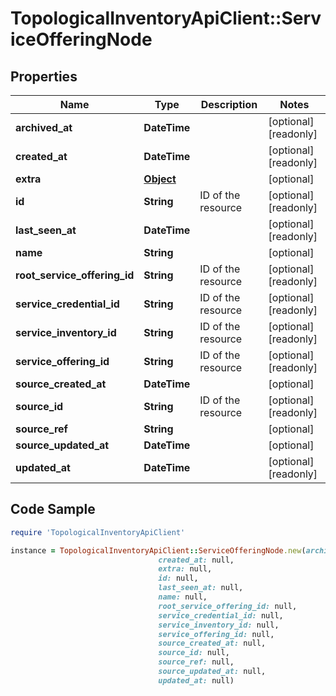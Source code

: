 # TopologicalInventoryApiClient::ServiceOfferingNode

## Properties

Name | Type | Description | Notes
------------ | ------------- | ------------- | -------------
**archived_at** | **DateTime** |  | [optional] [readonly] 
**created_at** | **DateTime** |  | [optional] [readonly] 
**extra** | [**Object**](.md) |  | [optional] 
**id** | **String** | ID of the resource | [optional] [readonly] 
**last_seen_at** | **DateTime** |  | [optional] [readonly] 
**name** | **String** |  | [optional] 
**root_service_offering_id** | **String** | ID of the resource | [optional] [readonly] 
**service_credential_id** | **String** | ID of the resource | [optional] [readonly] 
**service_inventory_id** | **String** | ID of the resource | [optional] [readonly] 
**service_offering_id** | **String** | ID of the resource | [optional] [readonly] 
**source_created_at** | **DateTime** |  | [optional] 
**source_id** | **String** | ID of the resource | [optional] [readonly] 
**source_ref** | **String** |  | [optional] 
**source_updated_at** | **DateTime** |  | [optional] 
**updated_at** | **DateTime** |  | [optional] [readonly] 

## Code Sample

```ruby
require 'TopologicalInventoryApiClient'

instance = TopologicalInventoryApiClient::ServiceOfferingNode.new(archived_at: null,
                                 created_at: null,
                                 extra: null,
                                 id: null,
                                 last_seen_at: null,
                                 name: null,
                                 root_service_offering_id: null,
                                 service_credential_id: null,
                                 service_inventory_id: null,
                                 service_offering_id: null,
                                 source_created_at: null,
                                 source_id: null,
                                 source_ref: null,
                                 source_updated_at: null,
                                 updated_at: null)
```



